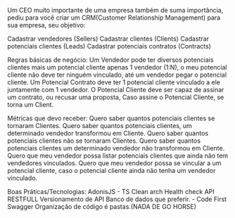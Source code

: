 Um CEO muito importante de uma empresa também de suma importância, pediu para você criar um CRM(Customer Relationship Management) para sua empresa, seu objetivo:

Cadastrar vendedores (Sellers)
Cadastrar clientes (Clients)
Cadastrar potenciais clientes (Leads)
Cadastrar potenciais contratos (Contracts)

Regras básicas de negócio:
Um Vendedor pode ter diversos potenciais clientes mais um potencial cliente apenas 1 vendedor (1:N), o meu potencial cliente não deve ter ninguém vinculado, até um vendedor pegar o potencial cliente.
Um Potencial Contrato deve ter 1 potencial cliente vinculado a ele juntamente com 1 vendedor.
O Potencial Cliente deve ser capaz de assinar um contrato, ou recusar uma proposta, Caso assine o Potencial Cliente, se torna um Client.

Métricas que devo receber:
Quero saber quantos potenciais clientes se tornaram Clientes.
Quero saber quantos potenciais clientes, um determinado vendedor transformou em Cliente.
Quero saber quantos potenciais clientes não se tornaram Clientes.
Quero saber quantos potenciais clientes um determinado vendedor não transformou em Cliente.
Quero que meu vendedor possa listar potenciais clientes que ainda não tem vendedores vinculados.
Quero que meu vendedor possa se vincular a um potencial cliente, caso o potencial cliente ainda não tenha um vendedor vinculado.


Boas Práticas/Tecnologias:
AdonisJS - TS
Clean arch
Health check
API RESTFULL
Versionamento de API
Banco de dados que preferir. - Code First
Swagger
Organização de código é pastas.(NADA DE GO HORSE)

